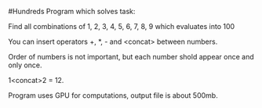 #Hundreds
Program which solves task:

Find all combinations of 1, 2, 3, 4, 5, 6, 7, 8, 9 which evaluates into 100

You can insert operators +, *, - and &lt;concat&gt; between numbers.

Order of numbers is not important, but each number shold appear once and only once.

1&lt;concat&gt;2 = 12.

Program uses GPU for computations, output file is about 500mb.
